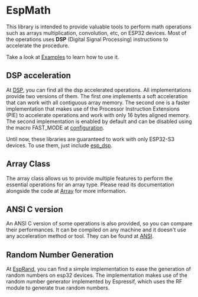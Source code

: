 # EspMath

This library is intended to provide valuable tools to perform math operations such as arrays multiplication, convolution, etc, on ESP32 devices. Most of the operations uses **DSP** (Digital Signal Processing) instructions to accelerate the procedure.

Take a look at [Examples](examples/test_bench/) to learn how to use it.

## DSP acceleration

At [DSP](src/dsp/), you can find all the dsp accelerated operations. All implementations provide two versions of them. The first one implements a soft acceleration that can work with all contiguous array memory. The second one is a faster implementation that makes use of the Processor Instruction Extensions (PIE) to accelerate operations and work with only 16 bytes aligned memory. The second implementation is enabled by default and can be disabled using the macro FAST_MODE at [configuration](src/esp_opt.h).

Until now, these libraries are guaranteed to work with only ESP32-S3 devices. To use them, just include [esp_dsp](src/esp_dsp.h).

## Array Class

The array class allows us to provide multiple features to perform the essential operations for an array type. Please read its documentation alongside the code at [Array](src/esp_array.h) for more information.

## ANSI C version

An ANSI C version of some operations is also provided, so you can compare their performances. It can be compiled on any machine and it doesn't use any acceleration method or tool. They can be found at [ANSI](src/ansi.h).

## Random Number Generation

At [EspRand](src/esp_rand.h), you can find a simple implementation to ease the generation of random numbers on esp32 devices. The implementation makes use of the random number generator implemented by Espressif, which uses the RF module to generate true random numbers.
